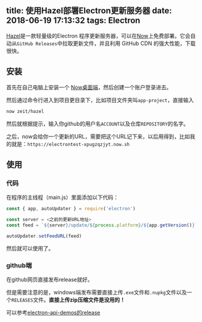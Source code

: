 title: 使用Hazel部署Electron更新服务器
date: 2018-06-19 17:13:32
tags: Electron
---

[Hazel](https://github.com/zeit/hazel)是一款轻量级的Electron 程序更新服务器，可以在[Now](https://zeit.co/now)上免费部署。它会自动从`GitHub Releases`中拉取更新文件，并且利用 GitHub CDN 的强大性能，下载很快。


<!--more-->


## 安装

首先在自己电脑上安装一个 [Now桌面端](https://zeit.co/now#get-started)，然后创建一个账户登录进去。


然后通过命令行进入到项目更目录下，比如项目文件夹叫`app-project`，直接输入

```bash
now zeit/hazel
```

然后就根据提示，输入你github的用户名`ACCOUNT`以及仓库`REPOSITORY`的名字。

之后，now会给你一个更新的URL，需要把这个URL记下来，以后用得到，比如我的就是：`https://electrontest-xpugzqzjyt.now.sh `

## 使用

### 代码

在程序的主线程（main.js）里面添加以下代码：

```js
const { app, autoUpdater } = require('electron')

const server = <之前的更新URL地址>
const feed = `${server}/update/${process.platform}/${app.getVersion()}`

autoUpdater.setFeedURL(feed)
```

然后就可以使用了。

### github端

在github网页直接发布release就好。

但是需要注意的是，windows端发布需要直接上传`.exe`文件和`.nupkg`文件以及一个`RELEASES`文件。**直接上传zip压缩文件是没用的！**

可以参考[electron-api-demos的release](https://github.com/electron/electron-api-demos/releases)


